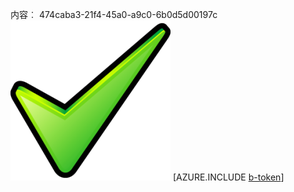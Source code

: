 内容︰ 474caba3-21f4-45a0-a9c0-6b0d5d00197c![图像](b563a3c7-9bf3-42a4-807e-056581aa74be.png)
[AZURE.INCLUDE [b-token](21911597-0457-43a2-ac7a-4a26ca046f62.md)]
